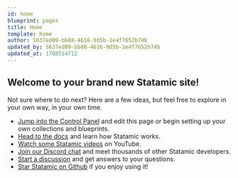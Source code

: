 ```yaml
---
id: home
blueprint: pages
title: Home
template: home
author: 5637ed09-bb88-4616-9d5b-1e4f7652b74b
updated_by: 5637ed09-bb88-4616-9d5b-1e4f7652b74b
updated_at: 1708514712
---
```

## Welcome to your brand new Statamic site!

Not sure where to do next? Here are a few ideas, but feel free to explore in your own way, in your own time.

- [Jump into the Control Panel](/cp) and edit this page or begin setting up your own collections and blueprints.
- [Head to the docs](https://statamic.dev) and learn how Statamic works.
- [Watch some Statamic videos](https://youtube.com/statamic) on YouTube.
- [Join our Discord chat](https://statamic.com/discord) and meet thousands of other Statamic developers.
- [Start a discussion](https://github.com/statamic/cms/discussions) and get answers to your questions.
- [Star Statamic on Github](https://github.com/statamic/cms) if you enjoy using it!